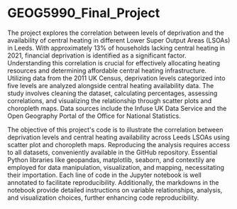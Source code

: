 # GEOG5990_Final_Project

The project explores the correlation between levels of deprivation and the availability of central heating in different Lower Super Output Areas (LSOAs) in Leeds. With approximately 13% of households lacking central heating in 2021, financial deprivation is identified as a significant factor. Understanding this correlation is crucial for effectively allocating heating resources and determining affordable central heating infrastructure. Utilizing data from the 2011 UK Census, deprivation levels categorized into five levels are analyzed alongside central heating availability data. The study involves cleaning the dataset, calculating percentages, assessing correlations, and visualizing the relationship through scatter plots and choropleth maps. Data sources include the Infuse UK Data Service and the Open Geography Portal of the Office for National Statistics.

The objective of this project's code is to illustrate the correlation between deprivation levels and central heating availability across Leeds LSOAs using scatter plot and choropleth maps. Reproducing the analysis requires access to all datasets, conveniently available in the GitHub repository. Essential Python libraries like geopandas, matplotlib, seaborn, and contextily are employed for data manipulation, visualization, and mapping, necessitating their importation. Each line of code in the Jupyter notebook is well annotated to facilitate reproducibility. Additionally, the markdowns in the notebook provide detailed instructions on variable relationships, analysis, and visualization choices, further enhancing code reproducibility.
